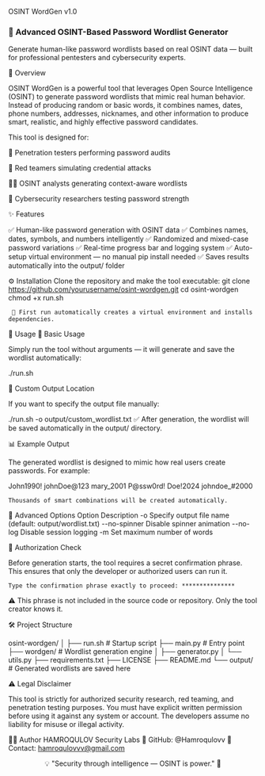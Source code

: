 OSINT WordGen v1.0

<h3>🧠 Advanced OSINT-Based Password Wordlist Generator</h3> <p>Generate human-like password wordlists based on real OSINT data — built for professional pentesters and cybersecurity experts.</p>


📌 Overview

OSINT WordGen is a powerful tool that leverages Open Source Intelligence (OSINT) to generate password wordlists that mimic real human behavior.
Instead of producing random or basic words, it combines names, dates, phone numbers, addresses, nicknames, and other information to produce smart, realistic, and highly effective password candidates.

This tool is designed for:

🔐 Penetration testers performing password audits

🧠 Red teamers simulating credential attacks

🕵️‍♂️ OSINT analysts generating context-aware wordlists

🧰 Cybersecurity researchers testing password strength

✨ Features

✅ Human-like password generation with OSINT data
✅ Combines names, dates, symbols, and numbers intelligently
✅ Randomized and mixed-case password variations
✅ Real-time progress bar and logging system
✅ Auto-setup virtual environment — no manual pip install needed
✅ Saves results automatically into the output/ folder

⚙️ Installation
Clone the repository and make the tool executable:
git clone https://github.com/yourusername/osint-wordgen.git
cd osint-wordgen
chmod +x run.sh
     
     🧠 First run automatically creates a virtual environment and installs dependencies.

🚀 Usage
🔧 Basic Usage

Simply run the tool without arguments — it will generate and save the wordlist automatically:

  ./run.sh

📁 Custom Output Location

If you want to specify the output file manually:

  ./run.sh -o output/custom_wordlist.txt
           ✅ After generation, the wordlist will be saved automatically in the output/ directory.

📊 Example Output

The generated wordlist is designed to mimic how real users create passwords.
For example:

John1990!
johnDoe@123
mary_2001
P@ssw0rd!
Doe!2024
johndoe_#2000
    
    Thousands of smart combinations will be created automatically.

🧪 Advanced Options
Option	Description
-o <file>	Specify output file name (default: output/wordlist.txt)
--no-spinner	Disable spinner animation
--no-log	Disable session logging
-m <number>	Set maximum number of words

🔐 Authorization Check

Before generation starts, the tool requires a secret confirmation phrase.
This ensures that only the developer or authorized users can run it.
    
    Type the confirmation phrase exactly to proceed: ***************

⚠️ This phrase is not included in the source code or repository.
Only the tool creator knows it.

🛠 Project Structure

osint-wordgen/
│
├── run.sh                 # Startup script
├── main.py               # Entry point
├── wordgen/              # Wordlist generation engine
│   ├── generator.py
│   └── utils.py
├── requirements.txt
├── LICENSE
├── README.md
└── output/               # Generated wordlists are saved here

⚠️ Legal Disclaimer

This tool is strictly for authorized security research, red teaming, and penetration testing purposes.
You must have explicit written permission before using it against any system or account.
The developers assume no liability for misuse or illegal activity.

🧑‍💻 Author
HAMROQULOV Security Labs
🔗 GitHub: @Hamroqulovv
📧 Contact: hamroqulovvv@gmail.com

<div align="center">

💡 "Security through intelligence — OSINT is power." 🔐
